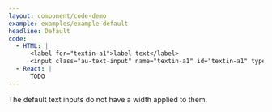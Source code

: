 ```yaml
---
layout: component/code-demo
example: examples/example-default
headline: Default
code:
  - HTML: |
      <label for="textin-a1">label text</label>
      <input class="au-text-input" name="textin-a1" id="textin-a1" type="text" value="value">
  - React: |
      TODO
---
```


The default text inputs do not have a width applied to them.
